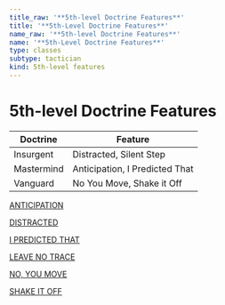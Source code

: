 ```yaml
---
title_raw: '**5th-level Doctrine Features**'
title: '**5th-Level Doctrine Features**'
name_raw: '**5th-level Doctrine Features**'
name: '**5th-Level Doctrine Features**'
type: classes
subtype: tactician
kind: 5th-level features
---
```


# **5th-level Doctrine Features**

| Doctrine   | Feature                        |
| ---------- | ------------------------------ |
| Insurgent  | Distracted, Silent Step        |
| Mastermind | Anticipation, I Predicted That |
| Vanguard   | No You Move, Shake it Off      |

[ANTICIPATION](./Anticipation.md)

[DISTRACTED](./Distracted.md)

[I PREDICTED THAT](./I%20Predicted%20That.md)

[LEAVE NO TRACE](./Leave%20No%20Trace.md)

[NO, YOU MOVE](./No%20You%20Move.md)

[SHAKE IT OFF](./Shake%20It%20Off.md)
